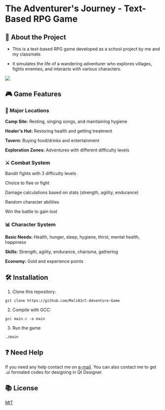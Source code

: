 # The Adventurer's Journey - Text-Based RPG Game
## 📜 About the Project
- This is a text-based RPG game developed as a school project by me and my classmate.

- It simulates the life of a wandering adventurer who explores villages, fights enemies, and interacts with various characters.

![](https://i.imgur.com/yiGaS6q.png)

## 🎮 Game Features
### 🏡 Major Locations
**Camp Site:** Resting, singing songs, and maintaining hygiene

**Healer's Hut:** Restoring health and getting treatment

**Tavern:** Buying food/drinks and entertainment

**Exploration Zones:** Adventures with different difficulty levels

### ⚔️ Combat System
Bandit fights with 3 difficulty levels

Choice to flee or fight

Damage calculations based on stats (strength, agility, endurance)

Random character abilities

Win the battle to gain loot

### 📊 Character System
**Basic Needs:** Health, hunger, sleep, hygiene, thirst, mental health, happiness

**Skills:** Strength, agility, endurance, charisma, gathering

**Economy:** Gold and experience points

## 🛠️ Installation
1. Clone this repository:
```
git clone https://github.com/Mali03/C-Adventure-Game
```

2. Compile with GCC:
```
gcc main.c -o main
```

3. Run the game
```
./main
```

## ❓ Need Help
If you need any help contact me on [e-mail](mailto:mehmetaligunalay@gmail.com). You can also contact me to get .ui formated codes for designing in Qt Designer.

## 📚 License

[MIT](https://choosealicense.com/licenses/mit/)
